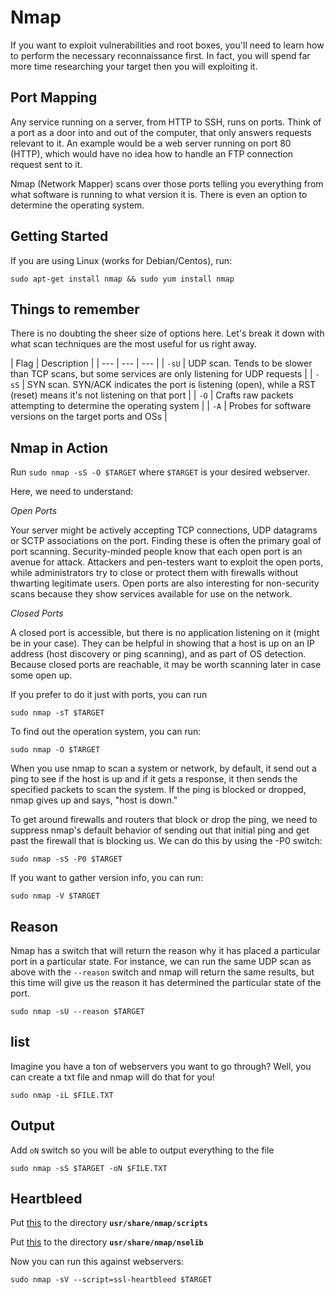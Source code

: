 # Nmap

If you want to exploit vulnerabilities and root boxes, you'll need to learn how to perform the necessary reconnaissance first.
In fact, you will spend far more time researching your target then you will exploiting it.

## Port Mapping

Any service running on a server, from HTTP to SSH, runs on ports. Think of a port as a door into and out of the computer,
that only answers requests relevant to it. An example would be a web server running on port 80 (HTTP), which would have no
idea how to handle an FTP connection request sent to it.

Nmap (Network Mapper) scans over those ports telling you everything from what software is running to what version it is.
There is even an option to determine the operating system.

## Getting Started

If you are using Linux (works for Debian/Centos), run:

`sudo apt-get install nmap && sudo yum install nmap`


## Things to remember

There is no doubting the sheer size of options here. Let's break it down with what scan techniques are the most useful for us right away.

| Flag | Description |
| --- | --- | --- |
| `-sU` | UDP scan. Tends to be slower than TCP scans, but some services are only listening for UDP requests |
| `-sS` | SYN scan. SYN/ACK indicates the port is listening (open), while a RST (reset) means it's not listening on that port |
| `-O` | Crafts raw packets attempting to determine the operating system |
| `-A` | Probes for software versions on the target ports and OSs |

## Nmap in Action

Run `sudo nmap -sS -O $TARGET` where `$TARGET` is your desired webserver.

Here, we need to understand:

*Open Ports*

Your server might be actively accepting TCP connections, UDP datagrams or SCTP associations on the port. Finding these is often the primary goal of port scanning. Security-minded people know that each open port is an avenue for attack. Attackers and pen-testers want to exploit the open ports, while administrators try to close or protect them with firewalls without thwarting legitimate users. Open ports are also interesting for non-security scans because they show services available for use on the network.

*Closed Ports*

 A closed port is accessible, but there is no application listening on it (might be in your case). They can be helpful in showing that a host is up on an IP address (host discovery or ping scanning), and as part of OS detection. Because closed ports are reachable, it may be worth scanning later in case some open up.

 If you prefer to do it just with ports, you can run

 `sudo nmap -sT $TARGET`

To find out the operation system, you can run:

`sudo nmap -O $TARGET`

When you use nmap to scan a system or network, by default, it send out a ping to see if the host is up and if it gets a response, it then sends the specified packets to scan the system. If the ping is blocked or dropped, nmap gives up and says, "host is down."

To get around firewalls and routers that block or drop the ping, we need to suppress nmap's default behavior of sending out that initial ping and get past the firewall that is blocking us. We can do this by using the -P0 switch:

`sudo nmap -sS -P0 $TARGET`


If you want to gather version info, you can run:

`sudo nmap -V $TARGET`

## Reason

Nmap has a switch that will return the reason why it has placed a particular port in a particular state. For instance, we can run the same UDP scan as above with the `--reason` switch and nmap will return the same results, but this time will give us the reason it has determined the particular state of the port.

`sudo nmap -sU --reason $TARGET`

## list

Imagine you have a ton of webservers you want to go through? Well, you can create a txt file and nmap will do that for you!

`sudo nmap -iL $FILE.TXT`

## Output

Add `oN` switch so you will be able to output everything to the file

`sudo nmap -sS $TARGET -oN $FILE.TXT`


## Heartbleed

Put <a href="https://svn.nmap.org/nmap/scripts/ssl-heartbleed.nse">this</a> to the directory **`usr/share/nmap/scripts`**

Put <a href="https://svn.nmap.org/nmap/nselib/tls.lua">this</a> to the directory **`usr/share/nmap/nselib`**

Now you can run this against webservers:

`sudo nmap -sV --script=ssl-heartbleed $TARGET`

